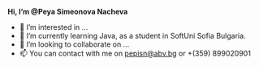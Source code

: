 **Hi, I’m @Peya Simeonova Nacheva**
- 👀 I’m interested in ...
- 🌱 I’m currently learning Java, as a student in SoftUni Sofia Bulgaria.
- 💞️ I’m looking to collaborate on ...
- 📫 You can contact with me on pepisn@abv.bg or +(359) 899020901

<!---
PetyaNacheva/PetyaNacheva is a ✨ special ✨ repository because its `README.md` (this file) appears on your GitHub profile.
You can click the Preview link to take a look at your changes.
--->

